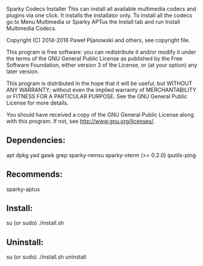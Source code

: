 Sparky Codecs Installer
This can install all available multimedia codecs and plugins via one click. It installs the installator only. To install all the codecs go to Menu Multimedia or Sparky APTus the Install tab and run Install Multimedia Codecs.

Copyright (C) 2014-2018 Paweł Pijanowski and others, see copyright file.

This program is free software: you can redistribute it and/or modify
it under the terms of the GNU General Public License as published by
the Free Software Foundation, either version 3 of the License, or
(at your option) any later version.

This program is distributed in the hope that it will be useful,
but WITHOUT ANY WARRANTY; without even the implied warranty of
MERCHANTABILITY or FITNESS FOR A PARTICULAR PURPOSE.  See the
GNU General Public License for more details.

You should have received a copy of the GNU General Public License
along with this program.  If not, see <http://www.gnu.org/licenses/>.

Dependencies:
-------------
apt
dpkg
yad
gawk
grep
sparky-remsu
sparky-xterm (>= 0.2.0)
iputils-ping

Recommends:
--------------
sparky-aptus

Install:
-------------
su (or sudo) 
./install.sh

Uninstall:
-------------
su (or sudo)
./install.sh uninstall
